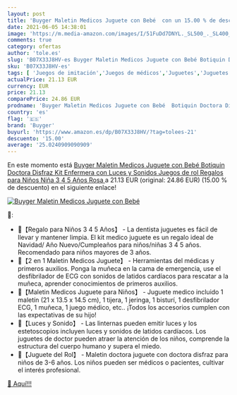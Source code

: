 ```yaml
---
layout: post
title: 'Buyger Maletin Medicos Juguete con Bebé  con un 15.00 % de descuento'
date: 2021-06-05 14:38:01
image: 'https://m.media-amazon.com/images/I/51FuDd7DNYL._SL500_._SL400_.jpg'
comments: true
category: ofertas
author: 'tole.es'
slug: 'B07X33J8HV-es Buyger Maletin Medicos Juguete con Bebé Botiquin Doctora...'
sku: 'B07X33J8HV-es'
tags: [ 'Juegos de imitación','Juegos de médicos','Juguetes','Juguetes y juegos','bebé','buyger', ]
actualPrice: 21.13 EUR
currency: EUR
price: 21.13
comparePrice: 24.86 EUR
prodname: 'Buyger Maletin Medicos Juguete con Bebé  Botiquin Doctora Disfraz Kit Enfermera con Luces y Sonidos Juegos de rol Regalos para Niños Niña 3 4 5 Años  Rosa '
country: 'es'
flag: '🇪🇸'
brand: 'Buyger'
buyurl: 'https://www.amazon.es/dp/B07X33J8HV/?tag=tolees-21'
descuento: '15.00'
average: '25.0240909090909'
---
```


En este momento está [Buyger Maletin Medicos Juguete con Bebé  Botiquin Doctora Disfraz Kit Enfermera con Luces y Sonidos Juegos de rol Regalos para Niños Niña 3 4 5 Años  Rosa ](https://www.amazon.es/dp/B07X33J8HV/?tag=tolees-21) a 21.13 EUR (original: 24.86 EUR) (15.00 %  de descuento) en el siguiente enlace!

[![Buyger Maletin Medicos Juguete con Bebé ](https://m.media-amazon.com/images/I/51FuDd7DNYL._SL500_._SL400_.jpg)](https://www.amazon.es/dp/B07X33J8HV/?tag=tolees-21)

🔎:

- 💊【Regalo para Niños 3 4 5 Años】 - La dentista juguetes es fácil de llevar y mantener limpia. El kit medico juguete es un regalo ideal de Navidad/ Año Nuevo/Cumpleaños para niños/niñas 3 4 5 años. Recomendado para niños mayores de 3 años.
- 💊【2 en 1 Maletin Medicos Juguete】 - Herramientas del médicas y primeros auxilios. Ponga la muñeca en la cama de emergencia, use el desfibrilador de ECG con sonidos de latidos cardíacos para rescatar a la muñeca, aprender conocimientos de primeros auxilios.
- 💊【Maletin Medicos Juguete para Niños】 - Juguete medico incluido 1 maletín (21 x 13.5 x 14.5 cm), 1 tijera, 1 jeringa, 1 bisturí, 1 desfibrilador ECG, 1 muñeca, 1 juego médico, etc.. ¡Todos los accesorios cumplen con las expectativas de su hijo!
- 💊【Luces y Sonido】 - Las linternas pueden emitir luces y los estetoscopios incluyen luces y sonidos de latidos cardíacos. Los juguetes de doctor pueden atraer la atención de los niños, comprende la estructura del cuerpo humano y supera el miedo.
- 💊【Juguete del Rol】 - Maletin doctora juguete con doctora disfraz para niños de 3-6 años. Los niños pueden ser médicos o pacientes, cultivar el interés profesional.

[🛒 Aquí!!!](https://www.amazon.es/dp/B07X33J8HV/?tag=tolees-21)
